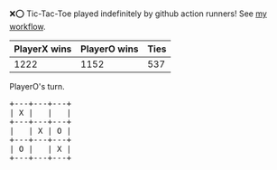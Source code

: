 :x::o: Tic-Tac-Toe played indefinitely by github action runners! See [my workflow](.github/workflows/play.yaml).

|PlayerX wins|PlayerO wins|Ties|
|-|-|-|
|1222|1152|537|

PlayerO's turn.

<pre>
+---+---+---+
| X |   |   |
+---+---+---+
|   | X | O |
+---+---+---+
| O |   | X |
+---+---+---+
</pre>